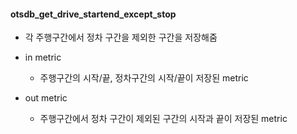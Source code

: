 #### otsdb_get_drive_startend_except_stop

- 각 주행구간에서 정차 구간을 제외한 구간을 저장해줌

- in metric
    - 주행구간의 시작/끝, 정차구간의 시작/끝이 저장된 metric

- out metric
    - 주행구간에서 정차 구간이 제외된 구간의 시작과 끝이 저장된 metric
